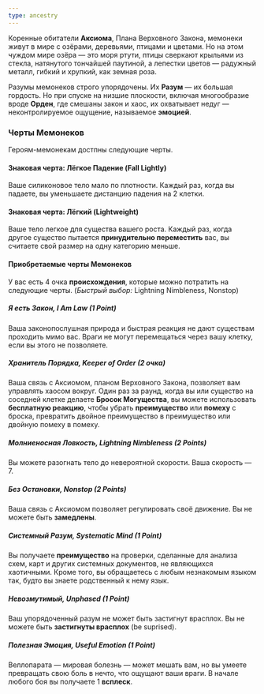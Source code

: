 ```yaml
---
type: ancestry
---
```


Коренные обитатели **Аксиома**, Плана Верховного Закона, мемонеки живут в мире с озёрами, деревьями, птицами и цветами. Но на этом чуждом мире озёра — это моря ртути, птицы сверкают крыльями из стекла, натянутого тончайшей паутиной, а лепестки цветов — радужный металл, гибкий и хрупкий, как земная роза.

Разумы мемонеков строго упорядочены. Их **Разум** — их большая гордость. Но при спуске на низшие плоскости, включая многообразие вроде **Орден**, где смешаны закон и хаос, их охватывает недуг — неконтролируемое ощущение, называемое **эмоцией**.

### Черты Мемонеков

Героям-мемонекам достпны следующие черты.
#### Знаковая черта: Лёгкое Падение (Fall Lightly)
Ваше силиконовое тело мало по плотности. Каждый раз, когда вы падаете, вы уменьшаете дистанцию падения на 2 клетки.
#### Знаковая черта: Лёгкий (Lightweight)
Ваше тело легкое для существа вашего роста. Каждый раз, когда другое существо пытается **принудительно переместить** вас, вы считаете свой размер на одну категорию меньше.

#### Приобретаемые черты Мемонеков

У вас есть 4 очка **происхождения**, которые можно потратить на следующие черты. (_Быстрый выбор:_ Lightning Nimbleness, Nonstop)

##### Я есть Закон, I Am Law (1 Point)
Ваша законопослушная природа и быстрая реакция не дают существам проходить мимо вас. Враги не могут перемещаться через вашу клетку, если вы этого не позволяете.
##### Хранитель Порядка, Keeper of Order (2 очка)
Ваша связь с Аксиомом, планом Верховного Закона, позволяет вам управлять хаосом вокруг. Один раз за раунд, когда вы или существо на соседней клетке делаете **Бросок Могущества**, вы можете использовать **бесплатную реакцию**, чтобы убрать **преимущество** или **помеху** с броска, превратить двойное преимущество в преимущество или двойную помеху в помеху.
##### Молниеносная Ловкость, Lightning Nimbleness (2 Points)
Вы можете разогнать тело до невероятной скорости. Ваша скорость — 7.
##### Без Остановки, Nonstop (2 Points)
Ваша связь с Аксиомом позволяет регулировать своё движение. Вы не можете быть **замедлены**.
##### Системный Разум, Systematic Mind (1 Point)
Вы получаете **преимущество** на проверки, сделанные для анализа схем, карт и других системных документов, не являющихся хаотичными. Кроме того, вы обращаетесь с любым незнакомым языком так, будто вы знаете родственный к нему язык.
##### Невозмутимый, Unphased (1 Point)
Ваш упорядоченный разум не может быть застигнут врасплох. Вы не можете быть **застигнуты врасплох** (be suprised).
##### Полезная Эмоция, Useful Emotion (1 Point)
Веллопарата — мировая болезнь — может мешать вам, но вы умеете превращать свою боль в нечто, что ощущают ваши враги. В начале любого боя вы получаете 1 **всплеск**.
